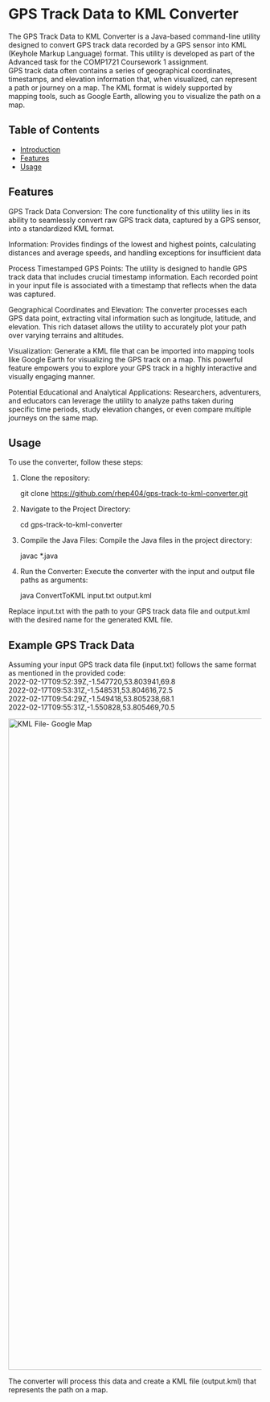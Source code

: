 # GPS Track Data to KML Converter

The GPS Track Data to KML Converter is a Java-based command-line utility designed to convert GPS track data recorded by a GPS sensor into KML (Keyhole Markup Language) format. This utility is developed as part of the Advanced task for the COMP1721 Coursework 1 assignment.
<br>
GPS track data often contains a series of geographical coordinates, timestamps, and elevation information that, when visualized, can represent a path or journey on a map. The KML format is widely supported by mapping tools, such as Google Earth, allowing you to visualize the path on a map.

## Table of Contents

- [Introduction](#introduction)
- [Features](#features)
- [Usage](#usage)


## Features

GPS Track Data Conversion: The core functionality of this utility lies in its ability to seamlessly convert raw GPS track data, captured by a GPS sensor, into a standardized KML format. 

Information: Provides findings of the lowest and highest points, calculating distances and average speeds, and handling exceptions for insufficient data

Process Timestamped GPS Points: The utility is designed to handle GPS track data that includes crucial timestamp information. Each recorded point in your input file is associated with a timestamp that reflects when the data was captured.

Geographical Coordinates and Elevation: The converter processes each GPS data point, extracting vital information such as longitude, latitude, and elevation. This rich dataset allows the utility to accurately plot your path over varying terrains and altitudes. 

Visualization: Generate a KML file that can be imported into mapping tools like Google Earth for visualizing the GPS track on a map. This powerful feature empowers you to explore your GPS track in a highly interactive and visually engaging manner.

Potential Educational and Analytical Applications: Researchers, adventurers, and educators can leverage the utility to analyze paths taken during specific time periods, study elevation changes, or even compare multiple journeys on the same map.


## Usage

To use the converter, follow these steps:

1. Clone the repository:
   
    git clone https://github.com/rhep404/gps-track-to-kml-converter.git

3. Navigate to the Project Directory:

     cd gps-track-to-kml-converter
   
3. Compile the Java Files: Compile the Java files in the project directory:

     javac *.java

4. Run the Converter: Execute the converter with the input and output file paths as arguments:

     java ConvertToKML input.txt output.kml

Replace input.txt with the path to your GPS track data file and output.kml with the desired name for the generated KML file.


## Example GPS Track Data
Assuming your input GPS track data file (input.txt) follows the same format as mentioned in the provided code: <br>
2022-02-17T09:52:39Z,-1.547720,53.803941,69.8 <br>
2022-02-17T09:53:31Z,-1.548531,53.804616,72.5 <br>
2022-02-17T09:54:29Z,-1.549418,53.805238,68.1 <br>
2022-02-17T09:55:31Z,-1.550828,53.805469,70.5 <br>

<img width="1294" alt="KML File- Google Map" src="https://github.com/rheap404/GPS-Track-Data-to-KML-convertor/assets/100610565/5b42154b-ec06-454c-aa5b-c498dda4c0ef">




The converter will process this data and create a KML file (output.kml) that represents the path on a map.
